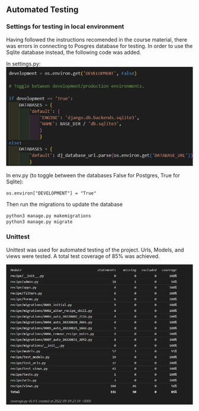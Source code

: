 ## Automated Testing
### Settings for testing in local environment
Having followed the instructions recomended in the course material, there was errors in connecting to Posgres database for testing. In order to use the Sqlite database instead, the following code was added.

In settings.py:
![](documentation/Test-screenshots/data-base.png)


In env.py (to toggle between the databases False for Postgres, True for Sqlite):
```
os.environ["DEVELOPMENT"] = "True"
```
Then run the migrations to update the database
```
python3 manage.py makemigrations
python3 manage.py migrate
```

### Unittest
Unittest was used for automated testing of the project. Urls, Models, and views were tested. A total test coverage of 85% was achieved.

![](documentation/test-screenshots/coverage-report.png)